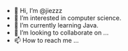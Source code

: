 - 👋 Hi, I’m @jiezzz
- 👀 I’m interested in computer science.
- 🌱 I’m currently learning Java.
- 💞️ I’m looking to collaborate on ...
- 📫 How to reach me ...

<!---
jiezzz/jiezzz is a ✨ special ✨ repository because its `README.md` (this file) appears on your GitHub profile.
You can click the Preview link to take a look at your changes.
--->
